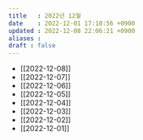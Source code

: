 ```yaml
---
title   : 2022년 12월 
date    : 2022-12-01 17:10:56 +0900
updated : 2022-12-08 22:06:21 +0900
aliases : 
draft : false
---
```


- [[2022-12-08]]
- [[2022-12-07]]
- [[2022-12-06]]
- [[2022-12-05]]
- [[2022-12-04]] 
- [[2022-12-03]]
- [[2022-12-02]]
- [[2022-12-01]]






